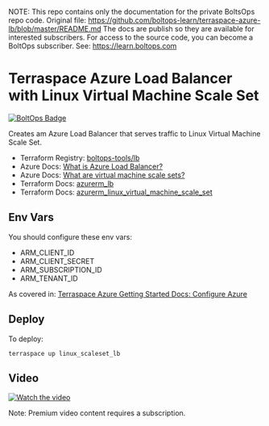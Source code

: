 <!-- note marker start -->
NOTE: This repo contains only the documentation for the private BoltsOps repo code.
Original file: https://github.com/boltops-learn/terraspace-azure-lb/blob/master/README.md
The docs are publish so they are available for interested subscribers.
For access to the source code, you can become a BoltOps subscriber.
See: https://learn.boltops.com

<!-- note marker end -->

# Terraspace Azure Load Balancer with Linux Virtual Machine Scale Set

[![BoltOps Badge](https://img.boltops.com/boltops/badges/boltops-badge.png)](https://www.boltops.com)

Creates am Azure Load Balancer that serves traffic to Linux Virtual Machine Scale Set.

* Terraform Registry: [boltops-tools/lb](https://registry.terraform.io/modules/boltops-tools/lb/azure/latest)
* Azure Docs: [What is Azure Load Balancer?](https://docs.microsoft.com/en-us/azure/load-balancer/load-balancer-overview)
* Azure Docs: [What are virtual machine scale sets?](https://docs.microsoft.com/en-us/azure/virtual-machine-scale-sets/overview)
* Terraform Docs: [azurerm_lb](https://registry.terraform.io/providers/hashicorp/azurerm/latest/docs/resources/lb)
* Terraform Docs: [azurerm_linux_virtual_machine_scale_set](https://registry.terraform.io/providers/hashicorp/azurerm/latest/docs/resources/linux_virtual_machine_scale_set)

## Env Vars

You should configure these env vars:

* ARM_CLIENT_ID
* ARM_CLIENT_SECRET
* ARM_SUBSCRIPTION_ID
* ARM_TENANT_ID

As covered in: [Terraspace Azure Getting Started Docs: Configure Azure](https://terraspace.cloud/docs/learn/azure/configure/)

## Deploy

To deploy:

    terraspace up linux_scaleset_lb

## Video

[![Watch the video](https://uploads-learn.boltops.com/6ovv756vvl78t195mtq6e6e7y1xh)](https://learn.boltops.com/courses/terraspace-azure/lessons/terraspace-azure-lb-load-balancer-with-virtual-machine-scale-set)

Note: Premium video content requires a subscription.
